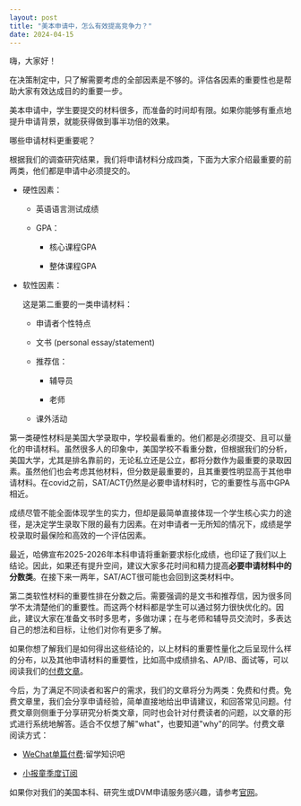 ```yaml
---
layout: post
title: "美本申请中，怎么有效提高竞争力？"
date: 2024-04-15
---
```


嗨，大家好！

在决策制定中，只了解需要考虑的全部因素是不够的。评估各因素的重要性也是帮助大家有效达成目的的重要一步。

美本申请中，学生要提交的材料很多，而准备的时间却有限。如果你能够有重点地提升申请背景，就能获得做到事半功倍的效果。

哪些申请材料更重要呢？

根据我们的调查研究结果，我们将申请材料分成四类，下面为大家介绍最重要的前两类，他们都是申请中必须提交的。

+ 硬性因素：

    + 英语语言测试成绩
    
    + GPA：
        + 核心课程GPA
        
        + 整体课程GPA
        
+ 软性因素：

    这是第二重要的一类申请材料：

    + 申请者个性特点
    
    + 文书 (personal essay/statement)
    
    + 推荐信：
        
        + 辅导员
        
        + 老师
        
    + 课外活动
    
第一类硬性材料是美国大学录取中，学校最看重的。他们都是必须提交、且可以量化的申请材料。虽然很多人的印象中，美国学校不看重分数，但根据我们的分析，美国大学，尤其是排名靠前的，无论私立还是公立，都将分数作为最重要的录取因素。虽然他们也会考虑其他材料，但分数是最重要的，且其重要性明显高于其他申请材料。在covid之前，SAT/ACT仍然是必要申请材料时，它的重要性与高中GPA相近。

成绩尽管不能全面体现学生的实力，但却是最简单直接体现一个学生核心实力的途径，是决定学生录取下限的最有力因素。在对申请者一无所知的情况下，成绩是学校录取时最保险和高效的一个评估因素。

最近，哈佛宣布2025-2026年本科申请将重新要求标化成绩，也印证了我们以上结论。因此，如果还有提升空间，建议大家多花时间和精力提高**必要申请材料中的分数类**。在接下来一两年，SAT/ACT很可能也会回到这类材料中。

第二类软性材料的重要性排在分数之后。需要强调的是文书和推荐信，因为很多同学不太清楚他们的重要性。而这两个材料都是学生可以通过努力很快优化的。因此，建议大家在准备文书时多思考，多做功课；在与老师和辅导员交流时，多表达自己的想法和目标，让他们对你有更多了解。

如果你想了解我们是如何得出这些结论的，以上材料的重要性量化之后呈现什么样的分布，以及其他申请材料的重要性，比如高中成绩排名、AP/IB、面试等，可以阅读我们的[付费文章](https://xiaobot.net/p/tessayanalytics?refer=e2c6f1ad-3ff3-4a08-8a52-2eaf10c3ec31)。

今后，为了满足不同读者和客户的需求，我们的文章将分为两类：免费和付费。免费文章里，我们会分享申请经验，简单直接地给出申请建议，和回答常见问题。付费文章则侧重于分享研究分析类文章，同时也会针对付费读者的问题，以文章的形式进行系统地解答。适合不仅想了解"what"，也要知道"why"的同学。付费文章阅读方式：

+ [WeChat单篇付费](https://mp.weixin.qq.com/s?__biz=MzU3NzAyMzc3OA==&mid=2247485583&idx=1&sn=09c6ffcd7a7f760132bb9754242eee71&chksm=fd0bb2c2ca7c3bd485ca42269bc49bcf7732e430404edb27e48ba47a6708ef72ed4da199f51e&payreadticket=HGT9CRoRZLYGPLaCV7PVVCvXAR4oHVg6xNQ7cz0CdbcjIMwY6R8FF_EV790NmukGVgufEVQ#rd):留学知识吧

+ [小报童季度订阅](https://xiaobot.net/p/tessayanalytics?refer=e2c6f1ad-3ff3-4a08-8a52-2eaf10c3ec31)

如果你对我们的美国本科、研究生或DVM申请服务感兴趣，请参考[官网](https://tessay.org/blog/2024/04/02/faq)。
